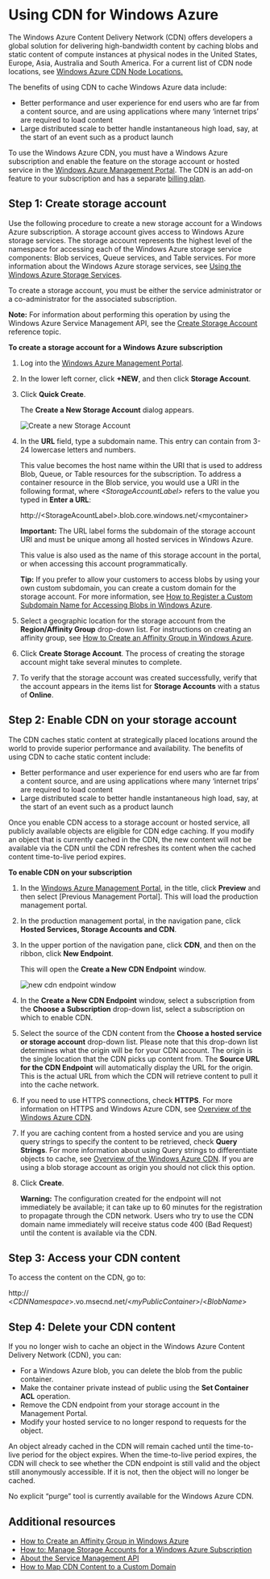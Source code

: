 # Using CDN for Windows Azure

The Windows Azure Content Delivery Network (CDN) offers developers a
global solution for delivering high-bandwidth content by caching blobs
and static content of compute instances at physical nodes in the United
States, Europe, Asia, Australia and South America. For a current list of
CDN node locations, see [Windows Azure CDN Node Locations.]

The benefits of using CDN to cache Windows Azure data include:

-   Better performance and user experience for end users who are far from a content source, and are using applications where many ‘internet trips’ are required to load content
-   Large distributed scale to better handle instantaneous high load, say, at the start of an event such as a product launch

To use the Windows Azure CDN, you must have a Windows Azure subscription
and enable the feature on the storage account or hosted service in the [Windows Azure Management Portal]. The CDN is an add-on feature to your subscription and has a separate [billing plan].

## Step 1: Create storage account

Use the following procedure to create a new storage account for a
Windows Azure subscription. A storage account gives access to Windows
Azure storage services. The storage account represents the highest level
of the namespace for accessing each of the Windows Azure storage service
components: Blob services, Queue services, and Table services. For more
information about the Windows Azure storage services, see [Using the
Windows Azure Storage Services].

To create a storage account, you must be either the service
administrator or a co-administrator for the associated subscription.

**Note:** For information about performing this operation by using the
Windows Azure Service Management API, see the [Create Storage Account] reference topic.

**To create a storage account for a Windows Azure subscription**

1.  Log into the [Windows Azure Management Portal].
2.  In the lower left corner, click **+NEW**, and then click **Storage Account**.
3.  Click **Quick Create**.

    The **Create a New Storage Account** dialog appears.

    ![Create a new Storage Account][create-new-storage-account]

4. In the **URL** field, type a subdomain name. This entry can contain from 3-24 lowercase letters and numbers.

    This value becomes the host name within the URI that is used to
    address Blob, Queue, or Table resources for the subscription. To
    address a container resource in the Blob service, you would use a
    URI in the following format, where *<StorageAccountLabel\>* refers
    to the value you typed in **Enter a URL**:

    http://<StorageAcountLabel\>.blob.core.windows.net/<mycontainer\>

    **Important:** The URL label forms the subdomain of the storage
    account URI and must be unique among all hosted services in Windows
    Azure.

	This value is also used as the name of this storage account in the portal, or when accessing this account programmatically.

    **Tip:** If you prefer to allow your customers to access blobs by
    using your own custom subdomain, you can create a custom domain for
    the storage account. For more information, see [How to Register a
    Custom Subdomain Name for Accessing Blobs in Windows Azure].

7.  Select a geographic location for the storage account from the **Region/Affinity Group** drop-down list. For instructions on creating an affinity group, see [How to Create an Affinity Group in Windows Azure].

8.  Click **Create Storage Account**. The process of creating the storage account might take several minutes to complete.
9.  To verify that the storage account was created successfully, verify that the account appears in the items list for **Storage Accounts** with a status of **Online**.

## Step 2: Enable CDN on your storage account

The CDN caches static content at strategically placed locations around
the world to provide superior performance and availability. The benefits
of using CDN to cache static content include:

-   Better performance and user experience for end users who are far
    from a content source, and are using applications where many ‘internet trips’ are required to load content
-   Large distributed scale to better handle instantaneous high load,
    say, at the start of an event such as a product launch

Once you enable CDN access to a storage account or hosted service, all
publicly available objects are eligible for CDN edge caching. If you
modify an object that is currently cached in the CDN, the new content
will not be available via the CDN until the CDN refreshes its content
when the cached content time-to-live period expires.

**To enable CDN on your subscription**

1.  In the [Windows Azure Management Portal], in the title, click **Preview** and then select [Previous Management Portal]. This will load the production management portal.

2. In the production management portal, in the navigation pane,
    click **Hosted Services, Storage Accounts and CDN**.
3. In the upper portion of the navigation pane, click **CDN**, and then
    on the ribbon, click **New Endpoint**.

   This will open the **Create a New CDN Endpoint** window.

    ![new cdn endpoint window][create-new-cdn-endpoint]

4. In the **Create a New CDN Endpoint** window, select a subscription
    from the **Choose a Subscription** drop-down list, select a
    subscription on which to enable CDN.
5.  Select the source of the CDN content from the **Choose a hosted
    service or storage account** drop-down list. Please note that this
    drop-down list determines what the origin will be for your CDN
    account. The origin is the single location that the CDN picks up
    content from. The **Source URL for the CDN Endpoint** will
    automatically display the URL for the origin. This is the actual URL
    from which the CDN will retrieve content to pull it into the cache
    network.

6.  If you need to use HTTPS connections, check **HTTPS**. For more
    information on HTTPS and Windows Azure CDN, see [Overview of the
    Windows Azure CDN].
7.  If you are caching content from a hosted service and you are using
    query strings to specify the content to be retrieved, check **Query
    Strings**. For more information about using Query strings to
    differentiate objects to cache, see [Overview of the Windows Azure
    CDN]. If you are using a blob storage account as origin you should
    not click this option.
8.  Click **Create**.

    **Warning:** The configuration created for the endpoint will not
    immediately be available; it can take up to 60 minutes for the
    registration to propagate through the CDN network. Users who try to
    use the CDN domain name immediately will receive status code 400
    (Bad Request) until the content is available via the CDN.

## Step 3: Access your CDN content

To access the content on the CDN, go to:

http://
<*CDNNamespace*\>.vo.msecnd.net/<*myPublicContainer*\>/<*BlobName*\>

## Step 4: Delete your CDN content

If you no longer wish to cache an object in the Windows Azure Content
Delivery Network (CDN), you can:

-   For a Windows Azure blob, you can delete the blob from the public
    container.
-   Make the container private instead of public using the **Set
    Container ACL** operation.
-   Remove the CDN endpoint from your storage account in the Management
    Portal.
-   Modify your hosted service to no longer respond to requests for the
    object.

An object already cached in the CDN will remain cached until the
time-to-live period for the object expires. When the time-to-live period
expires, the CDN will check to see whether the CDN endpoint is still
valid and the object still anonymously accessible. If it is not, then
the object will no longer be cached.

No explicit “purge” tool is currently available for the Windows Azure
CDN.

## Additional resources

-   [How to Create an Affinity Group in Windows Azure]
-   [How to: Manage Storage Accounts for a Windows Azure Subscription]
-   [About the Service Management API]
-   [How to Map CDN Content to a Custom Domain]

  [Create Storage Account]: http://msdn.microsoft.com/en-us/library/windowsazure/hh264518.aspx
  [Windows Azure CDN Node Locations.]: http://msdn.microsoft.com/en-us/library/windowsazure/gg680302.aspx
  [Windows Azure Management Portal]: https://manage.windowsazure.com/
  [billing plan]: /en-us/pricing/calculator/advanced/
  [Using the Windows Azure Storage Services]: http://msdn.microsoft.com/en-us/library/windowsazure/ee924681.aspx
  [How to Register a Custom Subdomain Name for Accessing Blobs in Windows Azure]: http://msdn.microsoft.com/en-us/library/windowsazure/ee795179.aspx
  [How to Create an Affinity Group in Windows Azure]: http://msdn.microsoft.com/en-us/library/windowsazure/hh531560.aspx
  [Overview of the Windows Azure CDN]: http://msdn.microsoft.com/en-us/library/windowsazure/ff919703.aspx
  [How to: Manage Storage Accounts for a Windows Azure Subscription]: http://msdn.microsoft.com/en-us/library/windowsazure/hh531567.aspx
  [About the Service Management API]: http://msdn.microsoft.com/en-us/library/windowsazure/ee460807.aspx
  [How to Map CDN Content to a Custom Domain]: http://msdn.microsoft.com/en-us/library/windowsazure/gg680307.aspx

[create-new-cdn-endpoint]: ../Media/CDN_CreateNewCDNEndpoint.png
[create-new-storage-account]: ../Media/CDN_CreateNewStorageAcct.png